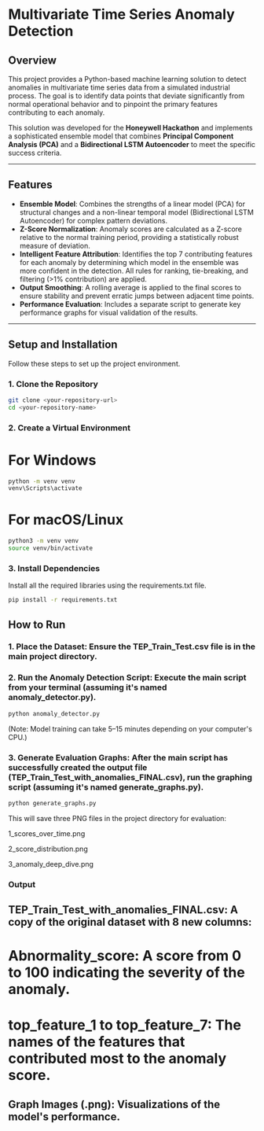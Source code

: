 # Multivariate Time Series Anomaly Detection

## Overview
This project provides a Python-based machine learning solution to detect anomalies in multivariate time series data from a simulated industrial process. The goal is to identify data points that deviate significantly from normal operational behavior and to pinpoint the primary features contributing to each anomaly.

This solution was developed for the **Honeywell Hackathon** and implements a sophisticated ensemble model that combines **Principal Component Analysis (PCA)** and a **Bidirectional LSTM Autoencoder** to meet the specific success criteria.

---

## Features
- **Ensemble Model**: Combines the strengths of a linear model (PCA) for structural changes and a non-linear temporal model (Bidirectional LSTM Autoencoder) for complex pattern deviations.  
- **Z-Score Normalization**: Anomaly scores are calculated as a Z-score relative to the normal training period, providing a statistically robust measure of deviation.  
- **Intelligent Feature Attribution**: Identifies the top 7 contributing features for each anomaly by determining which model in the ensemble was more confident in the detection. All rules for ranking, tie-breaking, and filtering (>1% contribution) are applied.  
- **Output Smoothing**: A rolling average is applied to the final scores to ensure stability and prevent erratic jumps between adjacent time points.  
- **Performance Evaluation**: Includes a separate script to generate key performance graphs for visual validation of the results.  

---

##  Setup and Installation
Follow these steps to set up the project environment.

### 1. Clone the Repository
```bash
git clone <your-repository-url>
cd <your-repository-name>
```
### 2. Create a Virtual Environment 

# For Windows
```bash
python -m venv venv
venv\Scripts\activate
```
# For macOS/Linux
```bash
python3 -m venv venv
source venv/bin/activate
```
### 3. Install Dependencies

Install all the required libraries using the requirements.txt file.
```bash
pip install -r requirements.txt
```
## How to Run

### 1. Place the Dataset: Ensure the TEP_Train_Test.csv file is in the main project directory.

### 2. Run the Anomaly Detection Script: Execute the main script from your terminal (assuming it's named anomaly_detector.py).
```bash
python anomaly_detector.py
```

(Note: Model training can take 5–15 minutes depending on your computer's CPU.)

### 3. Generate Evaluation Graphs: After the main script has successfully created the output file (TEP_Train_Test_with_anomalies_FINAL.csv), run the graphing script (assuming it's named generate_graphs.py).
```bash
python generate_graphs.py
```

This will save three PNG files in the project directory for evaluation:

1_scores_over_time.png

2_score_distribution.png

3_anomaly_deep_dive.png

### Output

## TEP_Train_Test_with_anomalies_FINAL.csv: A copy of the original dataset with 8 new columns:

# Abnormality_score: A score from 0 to 100 indicating the severity of the anomaly.

# top_feature_1 to top_feature_7: The names of the features that contributed most to the anomaly score.

## Graph Images (.png): Visualizations of the model's performance.
